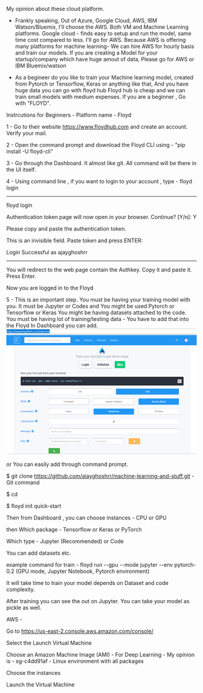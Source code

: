My opinion about these cloud platform.


- Frankly speaking, Out of Azure, Google Cloud, AWS, IBM Watson/Bluemix, I'll choose the AWS. Both VM and Machine Learning platforms.
Google cloud - finds easy to setup and run the model, same time cost compared to less. I'll go for AWS.
Because AWS is offering many platforms for machine learning- We can hire AWS for hourly basis and train our models.
If you are creating a Model for your startup/company which have huge amout of data, Please go for AWS or IBM Bluemix/watson


- As a begineer do you like to train your Machine learning model, created from Pytorch or Tensorflow, Keras or anything like that, And you have huge data you can go with floyd hub
Floyd hub is cheap and we can train small models with medium expenses.
If you are a beginner , Go with "FLOYD". 



Instrcutions for Beginners - Platform name - Floyd

1 - Go to their website https://www.floydhub.com and create an account. Verify your mail.


2 - Open the command prompt and download the Floyd CLI using  - "pip install -U floyd-cli" 


3 - Go through the Dashboard. It almost like git. All command will be there in the UI itself.


4 - Using command line , if you want to login to your account , type - floyd login


-------------------------------------------------------------------------------------------------------

floyd login

Authentication token page will now open in your browser. Continue? [Y/n]: Y

Please copy and paste the authentication token.

This is an invisible field. Paste token and press ENTER:

Login Successful as ajayghoshrr

--------------------------------------------------------------------------------------

You will redirect to the web page contain the Authkey. Copy it and paste it. Press Enter.

Now you are logged in to the Floyd

5 - This is an important step. You must be having your training model with you. It must be Jupyter or Codes and You might be used Pytorch or Tensorflow or Keras
  You might be having datasets attached to the code. 
  You must be having lot of training/testing data - You have to add that into the Floyd
  In Dashboard you can add.
  ![alt text](https://github.com/ajayghoshrr/machine-learning-and-stuff/blob/master/floyd_setup.PNG)
  
  or You can easily add through command prompt.
  
  $ git clone https://github.com/ajayghoshrr/machine-learning-and-stuff.git   - Git command
  
  $ cd <path-of-your-model>
  
  $ floyd init quick-start
  
  Then from Dashboard , you can choose instances - CPU or GPU 
  
  then Which package - Tensorflow or Keras or PyTorch

  Which type - Jupyter (Recommended) or Code
  
  You can add datasets etc.
  
  example command for train - floyd run --gpu --mode jupyter --env pytorch-0.2 (GPU mode, Jupyter Notebook, Pytorch environment)
  
  It will take time to train your model depends on Dataset and code complexity.

  After training you can see the out on Jupyter. You can take your model as pickle as well.


AWS - 

Go to https://us-east-2.console.aws.amazon.com/console/

Select the Launch Virtual Machine

Choose an Amazon Machine Image (AMI) -  For Deep Learning - My opinion is - sg-c4dd91af -  Linux environment with all packages

Choose the instances

Launch the Virtual Machine
